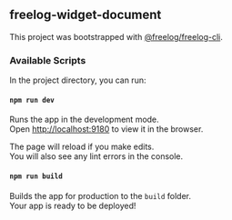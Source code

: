 ## freelog-widget-document

This project was bootstrapped with [@freelog/freelog-cli](https://github.com/freelogfe/freelogfe-lib-repos/tree/master/packages/%40freelog/cli).

### Available Scripts

In the project directory, you can run:

#### `npm run dev`

Runs the app in the development mode.<br />
Open [http://localhost:9180](http://localhost:9180) to view it in the browser.

The page will reload if you make edits.<br />
You will also see any lint errors in the console.

#### `npm run build`

Builds the app for production to the `build` folder.<br />
Your app is ready to be deployed!






